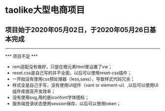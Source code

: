 # taolike大型电商项目
## 项目始于2020年05月02日，于2020年05月26日基本完成
---
*** 项目不足 ***
* rem适配没有做好，只是在根元素html里设置了vw；
* reset.css是自己写的并不全面，以后可以使用reset-css插件；
* 一开始没有使用css预处理器（less,sass），导致样式代码冗余；
* 样式全是自己手写，没有使用UI组件（vant or element-ui）,以后可以使用UI组件库提高开发效率；
* 没有使用svg,用的是iconfont字体图标；
* 服务端登录状态使用session保存，以后可以使用token；

